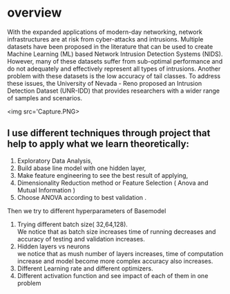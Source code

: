 <h1>overview</h1>
<pr>With the expanded applications of modern-day networking, network infrastructures are at risk from cyber-attacks and intrusions.
Multiple datasets have been proposed in the literature that can be used to create Machine Learning (ML) based Network Intrusion Detection Systems (NIDS). 
However, many of these datasets suffer from sub-optimal performance and do not adequately and effectively represent all types of intrusions. 
Another problem with these datasets is the low accuracy of tail classes. 
To address these issues, the University of Nevada - Reno proposed an Intrusion Detection Dataset (UNR-IDD) that provides researchers with a wider range of samples and scenarios.
</pr>


<img src='Capture.PNG>
 <br>

<h2>I use different techniques through project that help to apply what we learn theoretically:</h2>
<ol>
<li>
Exploratory Data Analysis,
<li>
Build abase line model with one hidden layer,
<li>
Make feature engineering to see the best result of applying,
<li>
Dimensionality Reduction method or Feature Selection ( Anova and Mutual Information )
<li>
Choose ANOVA according to best validation .
</ol>

Then we try to different hyperparameters of Basemodel
<ol>
<li>
Trying different batch size( 32,64,128).<br>
We notice that as batch size increases time of running decreases and accuracy of testing and validation increases.
<li>
Hidden layers vs neurons<br>
we notice that as mush number of layers increases, time of computation increase and model become more complex accuracy also increases.
<li>
Different Learning rate and different optimizers.
<li>
Different activation function and see impact of each of them in one problem
</ol>





